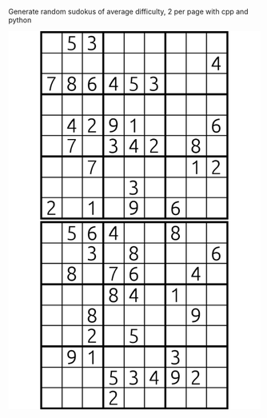 Generate random sudokus of average difficulty, 2 per page with cpp and python

![sudoku page](https://raw.githubusercontent.com/titusnicolae/sudoku-cpp/master/sudoku00.png)
